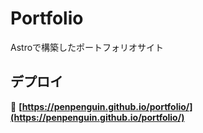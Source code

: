 # Portfolio

Astroで構築したポートフォリオサイト

## デプロイ

🔗 **[https://penpenguin.github.io/portfolio/](https://penpenguin.github.io/portfolio/)**

